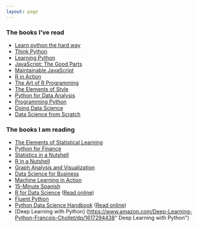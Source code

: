```yaml
---
layout: page
---
```


### The books I've read
* [Learn python the hard way](http://www.amazon.com/Learn-Python-Hard-Way-Introduction/dp/0321884914 "Learn python the hard way")
* [Think Python](http://www.amazon.com/Think-Python-Allen-B-Downey/dp/144933072X "Think Python")
* [Learning Python](http://www.amazon.com/Learning-Python-Edition-Mark-Lutz/dp/1449355730 "learning Python")
* [JavaScript: The Good Parts](http://www.amazon.com/JavaScript-Good-Parts-Douglas-Crockford/dp/0596517742 "JavaScript: The Good Parts")
* [Maintainable JavaScript](http://www.amazon.com/Maintainable-JavaScript-Nicholas-C-Zakas/dp/1449327680 "Maintainable JavaScript")
* [R in Action]()
* [The Art of R Programming]()
* [The Elements of Style](http://www.amazon.com/Elements-Style-Fourth-William-Strunk/dp/020530902X/ "The Elements of Style")
* [Python for Data Analysis](http://www.amazon.com/Python-Data-Analysis-Wrangling-IPython/dp/1449319793/ "Python for Data Analysis")
* [Programming Python](http://www.amazon.com/Programming-Python-Mark-Lutz/dp/0596158106 "Programming Python")
* [Doing Data Science](http://www.amazon.com/Doing-Data-Science-Straight-Frontline/dp/1449358659 "Doing Data Science")
* [Data Science from Scratch](http://www.amazon.com/Data-Science-Scratch-Principles-Python/dp/149190142X "Data Science from Scratch")

### The books I am reading
* [The Elements of Statistical Learning](http://www.amazon.com/Elements-Statistical-Learning-Prediction-Statistics/dp/0387848576 "The elements of statistical learning")
* [Python for Finance](http://www.amazon.com/Python-Finance-Analyze-Financial-Data/dp/1491945281 "Python for Finance")
* [Statistics in a Nutshell]()
* [R in a Nutshell](http://www.amazon.com/R-Nutshell-OReilly-Joseph-Adler/dp/144931208X/ "R In a Nutshell")
* [Graph Analysis and Visualization](http://www.amazon.com/Graph-Analysis-Visualization-Discovering-Opportunity/dp/1118845846/ "Graph Analysis and Visualization")
* [Data Science for Business](http://www.amazon.com/Data-Science-Business-data-analytic-thinking/dp/1449361323 "Data Science for Business")
* [Machine Learning in Action](http://www.amazon.com/Machine-Learning-Python-Techniques-Predictive/dp/1118961749 "Machine Learning in Action")
* [15-Minute Spanish](http://www.amazon.com/15-Minute-Spanish-Eyewitness-Travel-Language/dp/1409381692 "15-Minute Spanish")
* [R for Data Science](https://www.amazon.com/R-Data-Science-Hadley-Wickham/dp/1491910399/ "R for Data Science") ([Read online](http://r4ds.had.co.nz/))
* [Fluent Python](http://www.amazon.com/Fluent-Python-Concise-Effective-Programming/dp/1491946008 "Fluent Python")
* [Python Data Science Handbook](https://www.amazon.com/Python-Data-Science-Handbook-Essential/dp/1491912057 "Python Data Science Handbook") ([Read online](https://jakevdp.github.io/PythonDataScienceHandbook/))
* [Deep Learning with Python] (https://www.amazon.com/Deep-Learning-Python-Francois-Chollet/dp/1617294438" Deep Learning with Python")
